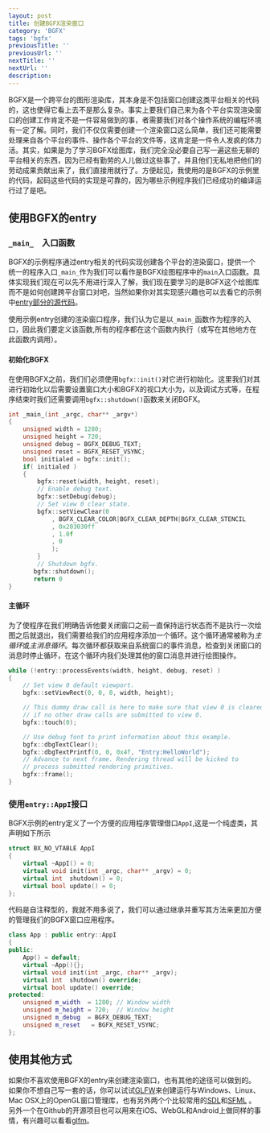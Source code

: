 ```yaml
---
layout: post
title: 创建BGFX渲染窗口
category: 'BGFX'
tags: 'bgfx'
previousTitle: ''
previousUrl: ''
nextTitle: ''
nextUrl: ''
description:
---
```


BGFX是一个跨平台的图形渲染库，其本身是不包括窗口创建这类平台相关的代码的，这也使得它看上去不是那么复杂。事实上要我们自己来为各个平台实现渲染窗口的创建工作肯定不是一件容易做到的事，者需要我们对各个操作系统的编程环境有一定了解。同时，我们不仅仅需要创建一个渲染窗口这么简单，我们还可能需要处理来自各个平台的事件、操作各个平台的文件等，这肯定是一件令人发疯的体力活。其实，如果是为了学习BGFX绘图库，我们完全没必要自己写一遍这些无聊的平台相关的东西，因为已经有勤劳的人儿做过这些事了，并且他们无私地把他们的劳动成果贡献出来了，我们直接用就行了。方便起见，我使用的是BGFX的示例里的代码，起码这些代码的实现是可靠的，因为哪些示例程序我们已经成功的编译运行过了是吧。

## 使用BGFX的entry

### `_main_`　入口函数

BGFX的示例程序通过entry相关的代码实现创建各个平台的渲染窗口，提供一个统一的程序入口`_main_`作为我们可以看作是BGFX绘图程序中的`main`入口函数。具体实现我们现在可以先不用进行深入了解，我们现在要学习的是BGFX这个绘图库而不是如何创建跨平台窗口对吧，当然如果你对其实现感兴趣也可以去看它的示例中[entry部分的源代码](https://github.com/bkaradzic/bgfx/tree/master/examples/common/entry)。

使用示例entry创建的渲染窗口程序，我们认为它是以`_main_`函数作为程序的入口，因此我们要定义该函数,所有的程序都在这个函数内执行（或写在其他地方在此函数内调用）。

#### 初始化BGFX

在使用BGFX之前，我们们必须使用`bgfx::init()`对它进行初始化。这里我们对其进行初始化以后需要设置窗口大小和BGFX的视口大小为，以及调试方式等，在程序结束时我们还需要调用`bgfx::shutdown()`函数来关闭BGFX。

```c++
int _main_(int _argc, char** _argv*)
{
    unsigned width = 1280;
    unsigned height = 720;
    unsigned debug = BGFX_DEBUG_TEXT;
    unsigned reset = BGFX_RESET_VSYNC;
    bool initialed = bgfx::init();
    if( initialed )
    {
        bgfx::reset(width, height, reset);
        // Enable debug text.
        bgfx::setDebug(debug);
        // Set view 0 clear state.
        bgfx::setViewClear(0
            , BGFX_CLEAR_COLOR|BGFX_CLEAR_DEPTH|BGFX_CLEAR_STENCIL
            , 0x203030ff
            , 1.0f
            , 0
            );
        }
        // Shutdown bgfx.
       bgfx::shutdown();
       return 0
}
```

#### 主循环

为了使程序在我们明确告诉他要关闭窗口之前一直保持运行状态而不是执行一次绘图之后就退出，我们需要给我们的应用程序添加一个循环。这个循环通常被称为*主循环*或*主消息循环*。每次循环都获取来自系统窗口的事件消息，检查到关闭窗口的消息时停止循环，在这个循环内我们处理其他的窗口消息并进行绘图操作。

```c++
while (!entry::processEvents(width, height, debug, reset) )
{            
    // Set view 0 default viewport.
    bgfx::setViewRect(0, 0, 0, width, height);

    // This dummy draw call is here to make sure that view 0 is cleared
    // if no other draw calls are submitted to view 0.
    bgfx::touch(0);

    // Use debug font to print information about this example.
    bgfx::dbgTextClear();
    bgfx::dbgTextPrintf(0, 0, 0x4f, "Entry:HelloWorld");
    // Advance to next frame. Rendering thread will be kicked to
    // process submitted rendering primitives.
    bgfx::frame();
}
```

### 使用`entry::AppI`接口

BGFX示例的entry定义了一个方便的应用程序管理借口`AppI`,这是一个纯虚类，其声明如下所示

```c++
struct BX_NO_VTABLE AppI
{
    virtual ~AppI() = 0;
    virtual void init(int _argc, char** _argv) = 0;
    virtual int  shutdown() = 0;
    virtual bool update() = 0;
};
```
代码是自注释型的，我就不用多说了，我们可以通过继承并重写其方法来更加方便的管理我们的BGFX窗口应用程序。

```c++
class App : public entry::AppI
{
public:
    App() = default;
    virtual ~App(){};        
    virtual void init(int _argc, char** _argv);
    virtual int  shutdown() override;
    virtual bool update() override;
protected:
    unsigned m_width  = 1280; // Window width
    unsigned m_height = 720;  // Window height
    unsigned m_debug  = BGFX_DEBUG_TEXT;
    unsigned m_reset   = BGFX_RESET_VSYNC;
};
```

## 使用其他方式

如果你不喜欢使用BGFX的entry来创建渲染窗口，也有其他的途径可以做到的。如果你不想自己写一套的话，你可以试试[GLFW](http://www.glfw.org/)来创建运行与Windows、Linux、Mac OSX上的OpenGL窗口管理库，也有另外两个个比较常用的[SDL](https://www.libsdl.org/)和[SFML](http://www.sfml-dev.org/) 。另外一个在Github的开源项目也可以用来在iOS、WebGL和Android上做同样的事情，有兴趣可以看看[glfm](https://github.com/brackeen/glfm)。
